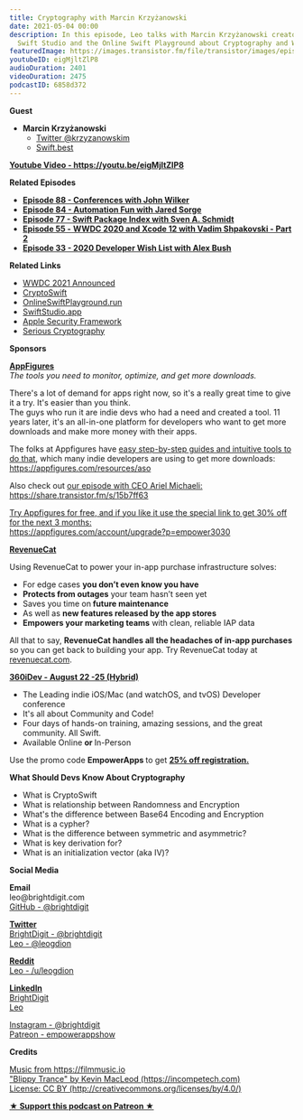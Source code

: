 ```yaml
---
title: Cryptography with Marcin Krzyżanowski
date: 2021-05-04 00:00
description: In this episode, Leo talks with Marcin Krzyżanowski creator of CryptoSwift,
  Swift Studio and the Online Swift Playground about Cryptography and WWDC 2021.
featuredImage: https://images.transistor.fm/file/transistor/images/episode/523867/full_1619383026-artwork.jpg
youtubeID: eigMjltZlP8
audioDuration: 2401
videoDuration: 2475
podcastID: 6858d372
---
```

<p><b>Guest</b></p><ul><li>
<strong>Marcin Krzyżanowski </strong><ul>
<li><a href="https://twitter.com/krzyzanowskim">Twitter @krzyzanowskim</a></li>
<li><a href="https://swift.best">Swift.best</a></li>
</ul>
</li></ul><p><a href="https://youtu.be/eigMjltZlP8"><strong>Youtube Video - https://youtu.be/eigMjltZlP8</strong></a></p><p><b>Related Episodes</b></p><ul>
<li><a href="https://share.transistor.fm/s/30ff6bea"><strong>Episode 88 - Conferences with John Wilker</strong></a></li>
<li><a href="%20https://share.transistor.fm/s/bab83e8a"><strong>Episode 84 - Automation Fun with Jared Sorge</strong></a></li>
<li><a href="https://share.transistor.fm/s/e6621ded"><strong>Episode 77 - Swift Package Index with Sven A. Schmidt</strong></a></li>
<li><a href="https://share.transistor.fm/s/51c9a342%20"><strong>Episode 55 -</strong> <strong>WWDC 2020 and Xcode 12 with Vadim Shpakovski - Part 2</strong></a></li>
<li><a href="https://share.transistor.fm/s/71500d55"><strong>Episode 33 - 2020 Developer Wish List with Alex Bush</strong></a></li>
</ul><p><b>Related Links</b></p><ul>
<li><a href="https://www.apple.com/newsroom/2021/03/apples-worldwide-developers-conference-is-back-in-its-all-online-format/">WWDC 2021 Announced</a></li>
<li><a href="https://cryptoswift.io">CryptoSwift</a></li>
<li><a href="https://t.co/e6euCg173j?amp=1">OnlineSwiftPlayground.run</a></li>
<li><a href="https://swiftstudio.app">SwiftStudio.app</a></li>
<li><a href="https://developer.apple.com/documentation/security">Apple Security Framework</a></li>
<li><a href="https://nostarch.com/seriouscrypto">Serious Cryptography</a></li>
</ul><p><b>Sponsors</b></p><p><a href="https://appfigures.com/account/upgrade?p=empower3030"><strong>AppFigures</strong></a><strong><br></strong><em>The tools you need to monitor, optimize, and get more downloads.</em><strong></strong></p><p>There's a lot of demand for apps right now, so it's a really great time to give it a try. It's easier than you think.<br>The guys who run it are indie devs who had a need and created a tool. 11 years later, it's an all-in-one platform for developers who want to get more downloads and make more money with their apps.</p><p>The folks at Appfigures have <a href="https://appfigures.com/resources/aso">easy step-by-step guides and intuitive tools to do that</a>, which many indie developers are using to get more downloads:<br><a href="https://appfigures.com/resources/aso">https://appfigures.com/resources/aso</a></p><p>Also check out <a href="https://share.transistor.fm/s/15b7ff63">our episode with CEO Ariel Michaeli:<br>https://share.transistor.fm/s/15b7ff63</a></p><p><a href="https://appfigures.com/account/upgrade?p=empower3030">Try Appfigures for free, and if you like it use the special link to get 30% off for the next 3 months:</a><a href="https://www.linode.com/?r=97e09acbd5d304d87dadef749491d245e71c74e7"><br></a><a href="https://appfigures.com/account/upgrade?p=empower3030">https://appfigures.com/account/upgrade?p=empower3030</a></p><p><a href="https://revenuecat.com/"><strong>RevenueCat</strong></a><strong></strong></p><p>Using RevenueCat to power your in-app purchase infrastructure solves:</p><ul>
<li>For edge cases <strong>you don’t even know you have</strong>
</li>
<li>
<strong>Protects from outages</strong> your team hasn’t seen yet</li>
<li>Saves you time on<strong> future maintenance </strong>
</li>
<li>As well as <strong>new features released by the app stores</strong>
</li>
<li>
<strong>Empowers your marketing teams</strong> with clean, reliable IAP data</li>
</ul><p>All that to say, <strong>RevenueCat handles all the headaches of in-app purchases</strong> so you can get back to building your app. Try RevenueCat today at <a href="http://revenuecat.com/">revenuecat.com</a>.</p><p><a href="https://360idev.com/"><strong>360iDev - August 22 -25 (Hybrid)</strong></a></p><ul>
<li>The Leading indie iOS/Mac (and watchOS, and tvOS) Developer conference</li>
<li>It's all about Community and Code!</li>
<li>Four days of hands-on training, amazing sessions, and the great community. All Swift.</li>
<li>Available Online <strong>or </strong>In-Person</li>
</ul><p>Use the promo code <strong>EmpowerApps </strong>to get <a href="https://360idev.com/"><strong>25% off registration.</strong></a></p><p><b>What Should Devs Know About Cryptography</b></p><ul>
<li>What is CryptoSwift</li>
<li>What is relationship between Randomness and Encryption</li>
<li>What's the difference between Base64 Encoding and Encryption</li>
<li>What is a cypher?</li>
<li>What is the difference between symmetric and asymmetric?</li>
<li>What is key derivation for?</li>
<li>What is an initialization vector (aka IV)?</li>
</ul><p><b>Social Media</b></p><p><strong>Email</strong><br>leo@brightdigit.com<br><a href="https://github.com/brightdigit">GitHub - @brightdigit</a></p><p><a href="https://twitter.com/brightdigit"><strong>Twitter </strong><br>BrightDigit - @brightdigit</a><br><a href="https://twitter.com/leogdion">Leo - @leogdion</a></p><p><a href="https://www.reddit.com/user/leogdion"><strong>Reddit</strong><br>Leo - /u/leogdion</a></p><p><a href="https://www.linkedin.com/company/bright-digit"><strong>LinkedIn</strong><br>BrightDigit</a><br><a href="https://www.linkedin.com/in/leogdion/">Leo</a></p><p><a href="https://www.instagram.com/brightdigit/">Instagram - @brightdigit</a><br><a href="https://www.patreon.com/empowerappsshow">Patreon - empowerappshow</a></p><p><b>Credits</b></p><p><a href="https://filmmusic.io/">Music from https://filmmusic.io</a><br><a href="https://incompetech.com/">"Blippy Trance" by Kevin MacLeod (https://incompetech.com)</a><br><a href="http://creativecommons.org/licenses/by/4.0/">License: CC BY (http://creativecommons.org/licenses/by/4.0/)</a></p><p><strong><a href="https://www.patreon.com/empowerappsshow" rel="payment" title="★ Support this podcast on Patreon ★">★ Support this podcast on Patreon ★</a></strong></p>
      
